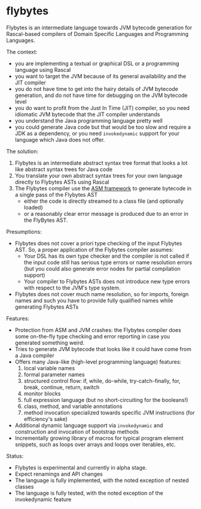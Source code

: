 # flybytes

Flybytes is an intermediate language towards JVM bytecode generation for Rascal-based compilers of Domain Specific Languages and Programming Languages.

The context:

* you are implementing a textual or graphical DSL or a programming language using Rascal
* you want to target the JVM because of its general availability and the JIT compiler
* you do not have time to get into the hairy details of JVM bytecode generation, and do not have time for debugging on the JVM bytecode level
* you do want to profit from the Just In Time (JIT) compiler, so you need idiomatic JVM bytecode that the JIT compiler understands
* you understand the Java programming language pretty well
* you could generate Java code but that would be too slow and require a JDK as a dependency, or you need `invokedynamic` support for your language which Java does not offer.

The solution:

1. Flybytes is an intermediate abstract syntax tree format that looks a lot like abstract syntax trees for Java code
1. You translate your own abstract syntax trees for your own language directly to Flybytes ASTs using Rascal
1. The Flybytes compiler use the [ASM framework](https://asm.ow2.io/) to generate bytecode in a single pass of the Flybytes AST
   * either the code is directly streamed to a class file (and optionally loaded)
   * or a reasonably clear error message is produced due to an error in the FlyBytes AST.
   
Presumptions:

* Flybytes does not cover a priori type checking of the input Flybytes AST. So, a proper application of the Flybytes compiler assumes:
   * Your DSL has its own type checker and the compiler is not called if the input code still has serious type errors or name resolution errors (but you could also generate error nodes for partial compilation support)
   * Your compiler to Flybytes ASTs does not introduce new type errors with respect to the JVM's type system.
* Flybytes does not cover much name resolution, so for imports, foreign names and such you have to provide fully qualified names while generating Flybytes ASTs

Features:

* Protection from ASM and JVM crashes: the Flybytes compiler does some on-the-fly type checking and error reporting in case you generated something weird.
* Tries to generate JVM bytecode that looks like it could have come from a Java compiler
* Offers many Java-like (high-level programming language) features:
   1. local variable names
   1. formal parameter names
   1. structured control flow: if, while, do-while, try-catch-finally, for, break, continue, return, switch
   1. monitor blocks
   1. full expression language (but no short-circuiting for the booleans!)
   1. class, method, and variable annotations 
   1. method invocation specialized towards specific JVM instructions (for efficiency's sake)
* Additional dynamic language support via `invokedynamic` and construction and invocation of bootstrap methods
* Incrementally growing library of macros for typical program element snippets, such as loops over arrays and loops over iterables, etc.

Status:

* Flybytes is experimental and currently in alpha stage. 
* Expect renamings and API changes
* The language is fully implemented, with the noted exception of nested classes
* The language is fully tested, with the noted exception of the invokedynamic feature
